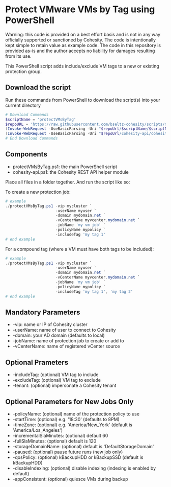 # Protect VMware VMs by Tag using PowerShell

Warning: this code is provided on a best effort basis and is not in any way officially supported or sanctioned by Cohesity. The code is intentionally kept simple to retain value as example code. The code in this repository is provided as-is and the author accepts no liability for damages resulting from its use.

This PowerShell script adds include/exclude VM tags to a new or existing protection group.

## Download the script

Run these commands from PowerShell to download the script(s) into your current directory

```powershell
# Download Commands
$scriptName = 'protectVMsByTag'
$repoURL = 'https://raw.githubusercontent.com/bseltz-cohesity/scripts/master/powershell'
(Invoke-WebRequest -UseBasicParsing -Uri "$repoUrl/$scriptName/$scriptName.ps1").content | Out-File "$scriptName.ps1"; (Get-Content "$scriptName.ps1") | Set-Content "$scriptName.ps1"
(Invoke-WebRequest -UseBasicParsing -Uri "$repoUrl/cohesity-api/cohesity-api.ps1").content | Out-File cohesity-api.ps1; (Get-Content cohesity-api.ps1) | Set-Content cohesity-api.ps1
# End Download Commands
```

## Components

* protectVMsByTag.ps1: the main PowerShell script
* cohesity-api.ps1: the Cohesity REST API helper module

Place all files in a folder together. And run the script like so:

To create a new protection job:

```powershell
# example
./protectVMsByTag.ps1 -vip mycluster `
                      -userName myuser `
                      -domain mydomain.net `
                      -vCenterName myvcenter.mydomain.net `
                      -jobName 'my vm job' `
                      -policyName mypolicy `
                      -includeTag 'my tag 1'
# end example
```

For a compound tag (where a VM must have both tags to be included):

```powershell
# example
./protectVMsByTag.ps1 -vip mycluster `
                      -userName myuser `
                      -domain mydomain.net `
                      -vCenterName myvcenter.mydomain.net `
                      -jobName 'my vm job' `
                      -policyName mypolicy `
                      -includeTag 'my tag 1', 'my tag 2'
# end example
```

## Mandatory Parameters

* -vip: name or IP of Cohesity cluster
* -userName: name of user to connect to Cohesity
* -domain: your AD domain (defaults to local)
* -jobName: name of protection job to create or add to
* -vCenterName: name of registered vCenter source

## Optional Prameters

* -includeTag: (optional) VM tag to include
* -excludeTag: (optional) VM tag to exclude
* -tenant: (optional) impersonate a Cohesity tenant

## Optional Parameters for New Jobs Only

* -policyName: (optional) name of the protection policy to use
* -startTime: (optional) e.g. '18:30' (defaults to 8PM)
* -timeZone: (optional) e.g. 'America/New_York' (default is 'America/Los_Angeles')
* -incrementalSlaMinutes: (optional) default 60
* -fullSlaMinutes: (optional) default is 120
* -storageDomainName: (optional) default is 'DefaultStorageDomain'
* -paused: (optional) pause future runs (new job only)
* -qosPolicy: (optional) kBackupHDD or kBackupSSD (default is kBackupHDD)
* -disableIndexing: (optional) disable indexing (indexing is enabled by default)
* -appConsistent: (optional) quiesce VMs during backup
